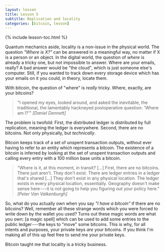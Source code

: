 ```yaml
---
layout: lesson
title: Lesson 5
subtitle: Replication and locality
categories: [bitcoin, lesson]
---
```


{% include lesson-toc.html %}

Quantum mechanics aside, locality is a non-issue in the physical world.
The question *"Where is X?"* can be answered in a meaningful way, no
matter if X is a person or an object. In the digital world, the question
of *where* is already a tricky one, but not impossible to answer. Where
are your emails, really? A bad answer would be "the cloud", which is
just someone else's computer. Still, if you wanted to track down every
storage device which has your emails on it you could, in theory, locate
them.

With bitcoin, the question of "where" is *really* tricky. Where,
exactly, are your bitcoins?

> "I opened my eyes, looked around, and asked the inevitable, the
> traditional, the lamentably hackneyed postoperative question: 'Where
> am l?'"
> <cite>[Daniel Dennett]</cite>

The problem is twofold: First, the distributed ledger is distributed by
full replication, meaning the ledger is everywhere. Second, there are no
bitcoins. Not only physically, but *technically*.

Bitcoin keeps track of a set of unspent transaction outputs, without
ever having to refer to an entity which represents a bitcoin. The
existence of a bitcoin is inferred by looking at the set of unspent
transaction outputs and calling every entry with a 100 million base
units a bitcoin.

> "Where is it, at this moment, in transit? [...] First, there are no
> bitcoins. There just aren't. They don't exist. There are ledger
> entries in a ledger that's shared [...] They don't exist in any
> physical location. The ledger exists in every physical location,
> essentially. Geography doesn't make sense here --- it is not going to
> help you figuring out your policy here."
> <cite>[Peter Van Valkenburgh]</cite>

So, what do you actually own when you say *"I have a bitcoin"* if there
are no bitcoins? Well, remember all these strange words which you were
forced to write down by the wallet you used? Turns out these magic words
are what you own: [a magic spell] which can be used to add some entries
to the public ledger --- the keys to "move" some bitcoins. This is why,
for all intents and purposes, your private keys *are* your bitcoins. If
you think I'm making all of this up feel free to send me your private
keys.

Bitcoin taught me that locality is a tricky business.
